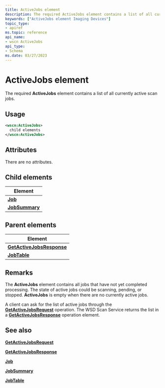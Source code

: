 ```yaml
---
title: ActiveJobs element
description: The required ActiveJobs element contains a list of all currently active scan jobs.
keywords: ["ActiveJobs element Imaging Devices"]
topic_type:
- apiref
ms.topic: reference
api_name:
- wscn ActiveJobs
api_type:
- Schema
ms.date: 03/27/2023
---
```


# ActiveJobs element

The required **ActiveJobs** element contains a list of all currently active scan jobs.

## Usage

```xml
<wscn:ActiveJobs>
  child elements
</wscn:ActiveJobs>
```

## Attributes

There are no attributes.

## Child elements

| Element |
|--|
| [**Job**](job.md) |
| [**JobSummary**](jobsummary.md) |

## Parent elements

| Element |
|--|
| [**GetActiveJobsResponse**](getactivejobsresponse.md) |
| [**JobTable**](jobtable.md) |

## Remarks

The **ActiveJobs** element contains all jobs that have not yet completed processing. The state of active jobs could be scanning, pending, or stopped. **ActiveJobs** is empty when there are no currently active jobs.

A client can ask for the list of active jobs through the [**GetActiveJobsRequest**](getactivejobsrequest.md) operation. The WSD Scan Service returns the list in a [**GetActiveJobsResponse**](getactivejobsresponse.md) operation element.

## See also

[**GetActiveJobsRequest**](getactivejobsrequest.md)

[**GetActiveJobsResponse**](getactivejobsresponse.md)

[**Job**](job.md)

[**JobSummary**](jobsummary.md)

[**JobTable**](jobtable.md)
